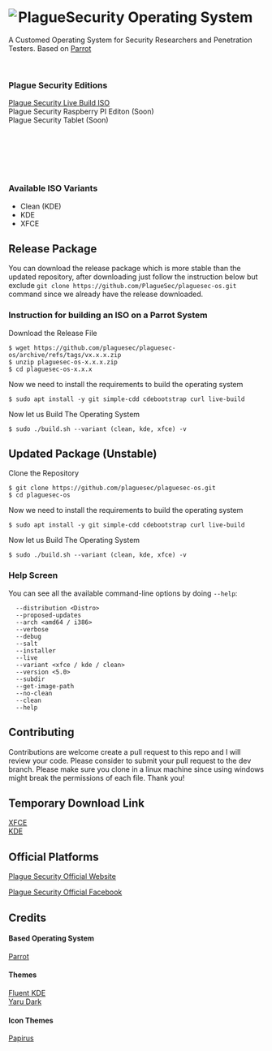 # <img align="left" src="https://raw.githubusercontent.com/PlagueSec/PlagueSecOS/master/pictures/plaguesec.svg"> PlagueSecurity Operating System 

A Customed Operating System for Security Researchers and Penetration Testers. Based on [Parrot](https://parrotsec.org/)

&nbsp;


### Plague Security Editions
[Plague Security Live Build ISO](https://github.com/plaguesec/plaguesec-os)  
Plague Security Raspberry PI Editon (Soon)  
Plague Security Tablet (Soon)  

&nbsp;

&nbsp;

&nbsp;

### Available ISO Variants
- Clean (KDE)
- KDE
- XFCE

## Release Package
You can download the release package which is more stable than the updated repository, after downloading just follow the instruction below but exclude `git clone https://github.com/PlagueSec/plaguesec-os.git` command since we already have the release downloaded.

### Instruction for building an ISO on a Parrot System
Download the Release File
```
$ wget https://github.com/plaguesec/plaguesec-os/archive/refs/tags/vx.x.x.zip
$ unzip plaguesec-os-x.x.x.zip
$ cd plaguesec-os-x.x.x
```
Now we need to install the requirements to build the operating system
```
$ sudo apt install -y git simple-cdd cdebootstrap curl live-build
```
Now let us Build The Operating System
```
$ sudo ./build.sh --variant (clean, kde, xfce) -v 
```

## Updated Package (Unstable) 
Clone the Repository
```
$ git clone https://github.com/plaguesec/plaguesec-os.git
$ cd plaguesec-os
```
Now we need to install the requirements to build the operating system
```
$ sudo apt install -y git simple-cdd cdebootstrap curl live-build
```
Now let us Build The Operating System
```
$ sudo ./build.sh --variant (clean, kde, xfce) -v 
```

### Help Screen
You can see all the available command-line options by doing `--help`:

```
  --distribution <Distro>
  --proposed-updates
  --arch <amd64 / i386>
  --verbose
  --debug
  --salt
  --installer
  --live
  --variant <xfce / kde / clean>
  --version <5.0>
  --subdir
  --get-image-path
  --no-clean
  --clean
  --help
```
## Contributing
Contributions are welcome create a pull request to this repo and I will review your code. Please consider to submit your pull request to the dev branch. Please make sure you clone in a linux machine since using windows might break the permissions of each file. Thank you!

## Temporary Download Link
[XFCE](https://drive.google.com/file/d/1-msJ9-MPiiMIAnC9G22NdEEiGdS8GByy/view?usp=sharing)  
[KDE](https://drive.google.com/file/d/1nlII4wAhVv6hNKnIGtyCdX2usNAT0iAh/view?usp=sharing)

## Official Platforms
[Plague Security Official Website](https://plaguesec.com)

[Plague Security Official Facebook](https://www.facebook.com/PlagueSec-104041125002327)

## Credits
#### Based Operating System  
[Parrot](https://parrotsec.org/)

#### Themes  
[Fluent KDE](https://github.com/vinceliuice/Fluent-kde)  
[Yaru Dark](https://github.com/ubuntu/yaru)

#### Icon Themes  
[Papirus](https://github.com/PapirusDevelopmentTeam/papirus-icon-theme)  

